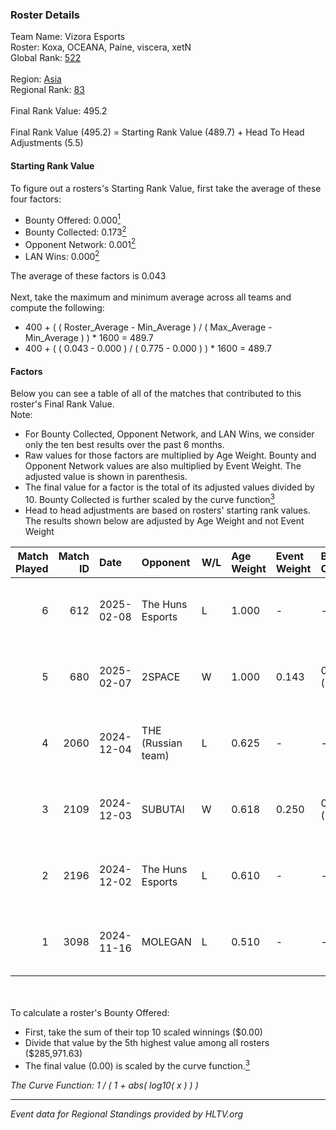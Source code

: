 ### Roster Details<br />
Team Name: Vizora Esports<br />
Roster: Koxa, OCEANA, Paine, viscera, xetN<br />
Global Rank: [522](../../standings_global_2025_02_28.md)<br />
<br />
Region: [Asia]( ../../standings_asia_2025_02_28.md)<br />
Regional Rank: [83]( ../../standings_asia_2025_02_28.md)<br />
<br />
Final Rank Value:  495.2<br />
<br />
Final Rank Value (495.2) = Starting Rank Value (489.7) + Head To Head Adjustments (5.5)<br />

#### Starting Rank Value<br />
To figure out a rosters's Starting Rank Value, first take the average of these four factors:<br />
- Bounty Offered: 0.000[<sup>1</sup>](#table2)
- Bounty Collected: 0.173[<sup>2</sup>](#table1)
- Opponent Network: 0.001[<sup>2</sup>](#table1)
- LAN Wins: 0.000[<sup>2</sup>](#table1)

The average of these factors is 0.043<br />
<br />
Next, take the maximum and minimum average across all teams and compute the following:<br />
- 400 + ( ( Roster_Average - Min_Average ) / ( Max_Average - Min_Average ) ) * 1600 = 489.7
- 400 + ( ( 0.043 - 0.000 ) / ( 0.775 - 0.000 ) ) * 1600 = 489.7


#### Factors<br />
Below you can see a table of all of the matches that contributed to this roster's Final Rank Value.<br />
Note:<br />

- For Bounty Collected, Opponent Network, and LAN Wins, we consider only the ten best results over the past 6 months.
- Raw values for those factors are multiplied by Age Weight. Bounty and Opponent Network values are also multiplied by Event Weight. The adjusted value is shown in parenthesis.
- The final value for a factor is the total of its adjusted values divided by 10. Bounty Collected is further scaled by the curve function[<sup>3</sup>](#curveFunction)
- Head to head adjustments are based on rosters' starting rank values. The results shown below are adjusted by Age Weight and not Event Weight
<span id="table1"></span><br />


| Match Played | Match ID | Date       | Opponent           | W/L | Age Weight | Event Weight | Bounty Collected | Opponent Network | LAN Wins  | H2H Adj. | Roster                              |
| -: | -: | :- | :- | :- | :- | :- | :- | :- | :- | -: | :- |
|            6 |      612 | 2025-02-08 | The Huns Esports   | L   | 1.000      | -            | -                | -                | -         |    -2.00 | Koxa, OCEANA, Paine, viscera, xetN  |
|            5 |      680 | 2025-02-07 | 2SPACE             | W   | 1.000      | 0.143        | 0.000 (0.000)    | 0.000 (0.000)    | 0 (0.000) |    11.56 | Koxa, OCEANA, Paine, viscera, xetN  |
|            4 |     2060 | 2024-12-04 | THE (Russian team) | L   | 0.625      | -            | -                | -                | -         |    -3.73 | Kaine, OCEANA, Paine, viscera, xetN |
|            3 |     2109 | 2024-12-03 | SUBUTAI            | W   | 0.618      | 0.250        | 0.001 (0.000)    | 0.062 (0.010)    | 0 (0.000) |    10.58 | Kaine, OCEANA, Paine, viscera, xetN |
|            2 |     2196 | 2024-12-02 | The Huns Esports   | L   | 0.610      | -            | -                | -                | -         |    -0.98 | Echko, OCEANA, Paine, viscera, xetN |
|            1 |     3098 | 2024-11-16 | MOLEGAN            | L   | 0.510      | -            | -                | -                | -         |    -9.92 | Echko, OCEANA, Paine, viscera, xetN |

<br />
<span id="table2"></span><br />
To calculate a roster's Bounty Offered:<br />

- First, take the sum of their top 10 scaled winnings ($0.00)
- Divide that value by the 5th highest value among all rosters ($285,971.63)
- The final value (0.00) is scaled by the curve function.[<sup>3</sup>](#curveFunction)

<span id="curveFunction"></span>_The Curve Function: 1 / ( 1 + abs( log10( x ) ) )_<br />

---
_Event data for Regional Standings provided by HLTV.org_<br />
